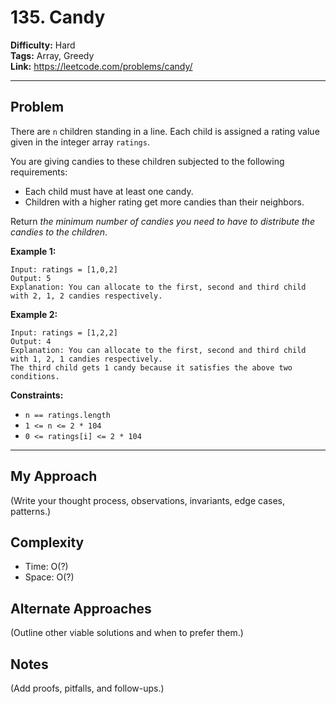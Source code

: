 # 135. Candy

**Difficulty:** Hard  
**Tags:** Array, Greedy  
**Link:** https://leetcode.com/problems/candy/

---

## Problem
There are `n` children standing in a line. Each child is assigned a rating value given in the integer array `ratings`.

You are giving candies to these children subjected to the following requirements:

* Each child must have at least one candy.
* Children with a higher rating get more candies than their neighbors.

Return *the minimum number of candies you need to have to distribute the candies to the children*.

**Example 1:**

```
Input: ratings = [1,0,2]
Output: 5
Explanation: You can allocate to the first, second and third child with 2, 1, 2 candies respectively.
```

**Example 2:**

```
Input: ratings = [1,2,2]
Output: 4
Explanation: You can allocate to the first, second and third child with 1, 2, 1 candies respectively.
The third child gets 1 candy because it satisfies the above two conditions.
```

**Constraints:**

* `n == ratings.length`
* `1 <= n <= 2 * 104`
* `0 <= ratings[i] <= 2 * 104`

---

## My Approach
(Write your thought process, observations, invariants, edge cases, patterns.)

## Complexity
- Time: O(?)
- Space: O(?)

## Alternate Approaches
(Outline other viable solutions and when to prefer them.)

## Notes
(Add proofs, pitfalls, and follow-ups.)
